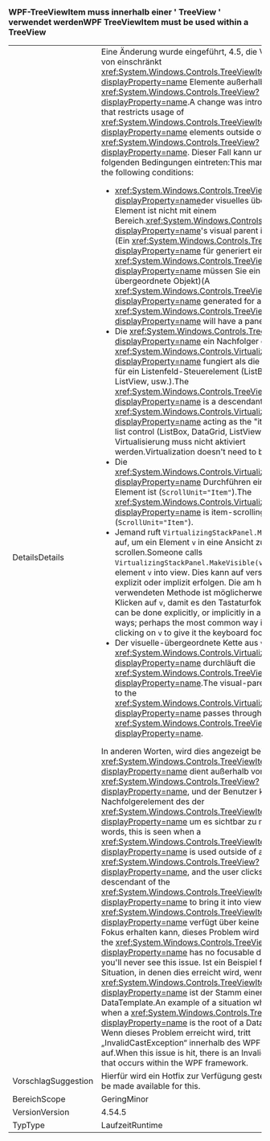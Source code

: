 ### <a name="wpf-treeviewitem-must-be-used-within-a-treeview"></a><span data-ttu-id="00cdd-101">WPF-TreeViewItem muss innerhalb einer ' TreeView ' verwendet werden</span><span class="sxs-lookup"><span data-stu-id="00cdd-101">WPF TreeViewItem must be used within a TreeView</span></span>

|   |   |
|---|---|
|<span data-ttu-id="00cdd-102">Details</span><span class="sxs-lookup"><span data-stu-id="00cdd-102">Details</span></span>|<span data-ttu-id="00cdd-103">Eine Änderung wurde eingeführt, 4.5, die Verwendung von einschränkt <xref:System.Windows.Controls.TreeViewItem?displayProperty=name> Elemente außerhalb von einem <xref:System.Windows.Controls.TreeView?displayProperty=name>.</span><span class="sxs-lookup"><span data-stu-id="00cdd-103">A change was introduced in 4.5 that restricts usage of <xref:System.Windows.Controls.TreeViewItem?displayProperty=name> elements outside of a <xref:System.Windows.Controls.TreeView?displayProperty=name>.</span></span> <span data-ttu-id="00cdd-104">Dieser Fall kann unter den folgenden Bedingungen eintreten:</span><span class="sxs-lookup"><span data-stu-id="00cdd-104">This manifests under the following conditions:</span></span><ul><li><span data-ttu-id="00cdd-105"><xref:System.Windows.Controls.TreeViewItem?displayProperty=name>der visuelles übergeordnetes Element ist nicht mit einem Bereich.</span><span class="sxs-lookup"><span data-stu-id="00cdd-105"><xref:System.Windows.Controls.TreeViewItem?displayProperty=name>'s visual parent is not a panel.</span></span> <span data-ttu-id="00cdd-106">(Ein <xref:System.Windows.Controls.TreeViewItem?displayProperty=name> für generiert eine <xref:System.Windows.Controls.TreeView?displayProperty=name> müssen Sie ein Panel wie das übergeordnete Objekt)</span><span class="sxs-lookup"><span data-stu-id="00cdd-106">(A <xref:System.Windows.Controls.TreeViewItem?displayProperty=name> generated for a <xref:System.Windows.Controls.TreeView?displayProperty=name> will have a panel as its parent)</span></span></li><li><span data-ttu-id="00cdd-107">Die <xref:System.Windows.Controls.TreeViewItem?displayProperty=name> ein Nachfolger des eine <xref:System.Windows.Controls.VirtualizingStackPanel?displayProperty=name> fungiert als die &quot;ElementHost&quot; für ein Listenfeld-Steuerelement (ListBox, DataGrid ListView, usw.).</span><span class="sxs-lookup"><span data-stu-id="00cdd-107">The <xref:System.Windows.Controls.TreeViewItem?displayProperty=name> is a descendant of a <xref:System.Windows.Controls.VirtualizingStackPanel?displayProperty=name> acting as the &quot;items host&quot; for a list control (ListBox, DataGrid, ListView, etc.).</span></span> <span data-ttu-id="00cdd-108">Die Virtualisierung muss nicht aktiviert werden.</span><span class="sxs-lookup"><span data-stu-id="00cdd-108">Virtualization doesn't need to be enabled.</span></span></li><li><span data-ttu-id="00cdd-109">Die <xref:System.Windows.Controls.VirtualizingStackPanel?displayProperty=name> Durchführen eines Bildlaufs Element ist (<code>ScrollUnit=&quot;Item&quot;</code>).</span><span class="sxs-lookup"><span data-stu-id="00cdd-109">The <xref:System.Windows.Controls.VirtualizingStackPanel?displayProperty=name> is item-scrolling (<code>ScrollUnit=&quot;Item&quot;</code>).</span></span></li><li><span data-ttu-id="00cdd-110">Jemand ruft <code>VirtualizingStackPanel.MakeVisible(v)</code> auf, um ein Element <code>v</code> in eine Ansicht zu scrollen.</span><span class="sxs-lookup"><span data-stu-id="00cdd-110">Someone calls <code>VirtualizingStackPanel.MakeVisible(v)</code> to scroll an element <code>v</code> into view.</span></span> <span data-ttu-id="00cdd-111">Dies kann auf verschiedene Arten explizit oder implizit erfolgen. Die am häufigsten verwendeten Methode ist möglicherweise einfach das Klicken auf <code>v</code>, damit es den Tastaturfokus erhält.</span><span class="sxs-lookup"><span data-stu-id="00cdd-111">This can be done explicitly, or implicitly in a number of ways; perhaps the most common way is simply clicking on <code>v</code> to give it the keyboard focus.</span></span></li><li><span data-ttu-id="00cdd-112">Der visuelle-übergeordnete Kette aus <code>v</code> auf die <xref:System.Windows.Controls.VirtualizingStackPanel?displayProperty=name> durchläuft die <xref:System.Windows.Controls.TreeViewItem?displayProperty=name>.</span><span class="sxs-lookup"><span data-stu-id="00cdd-112">The visual-parent chain from <code>v</code> to the <xref:System.Windows.Controls.VirtualizingStackPanel?displayProperty=name> passes through the <xref:System.Windows.Controls.TreeViewItem?displayProperty=name>.</span></span></li></ul><span data-ttu-id="00cdd-113">In anderen Worten, wird dies angezeigt beim eine <xref:System.Windows.Controls.TreeViewItem?displayProperty=name> dient außerhalb von einer <xref:System.Windows.Controls.TreeView?displayProperty=name>, und der Benutzer klickt auf ein Nachfolgerelement des der <xref:System.Windows.Controls.TreeViewItem?displayProperty=name> um es sichtbar zu machen.</span><span class="sxs-lookup"><span data-stu-id="00cdd-113">In other words, this is seen when a <xref:System.Windows.Controls.TreeViewItem?displayProperty=name> is used outside of a <xref:System.Windows.Controls.TreeView?displayProperty=name>, and the user clicks on a descendant of the <xref:System.Windows.Controls.TreeViewItem?displayProperty=name> to bring it into view.</span></span> <span data-ttu-id="00cdd-114">Wenn die <xref:System.Windows.Controls.TreeViewItem?displayProperty=name> verfügt über keine Nachfolger den Fokus erhalten kann, dieses Problem wird nie angezeigt.</span><span class="sxs-lookup"><span data-stu-id="00cdd-114">If the <xref:System.Windows.Controls.TreeViewItem?displayProperty=name> has no focusable descendants, you'll never see this issue.</span></span> <span data-ttu-id="00cdd-115">Ist ein Beispiel für eine Situation, in denen dies erreicht wird, wenn eine <xref:System.Windows.Controls.TreeViewItem?displayProperty=name> ist der Stamm einer DataTemplate.</span><span class="sxs-lookup"><span data-stu-id="00cdd-115">An example of a situation where this is hit is when a <xref:System.Windows.Controls.TreeViewItem?displayProperty=name> is the root of a DataTemplate.</span></span> <span data-ttu-id="00cdd-116">Wenn dieses Problem erreicht wird, tritt „InvalidCastException“ innerhalb des WPF-Frameworks auf.</span><span class="sxs-lookup"><span data-stu-id="00cdd-116">When this issue is hit, there is an InvalidCastException that occurs within the WPF framework.</span></span>|
|<span data-ttu-id="00cdd-117">Vorschlag</span><span class="sxs-lookup"><span data-stu-id="00cdd-117">Suggestion</span></span>|<span data-ttu-id="00cdd-118">Hierfür wird ein Hotfix zur Verfügung gestellt.</span><span class="sxs-lookup"><span data-stu-id="00cdd-118">A hotfix will be made available for this.</span></span>|
|<span data-ttu-id="00cdd-119">Bereich</span><span class="sxs-lookup"><span data-stu-id="00cdd-119">Scope</span></span>|<span data-ttu-id="00cdd-120">Gering</span><span class="sxs-lookup"><span data-stu-id="00cdd-120">Minor</span></span>|
|<span data-ttu-id="00cdd-121">Version</span><span class="sxs-lookup"><span data-stu-id="00cdd-121">Version</span></span>|<span data-ttu-id="00cdd-122">4.5</span><span class="sxs-lookup"><span data-stu-id="00cdd-122">4.5</span></span>|
|<span data-ttu-id="00cdd-123">Typ</span><span class="sxs-lookup"><span data-stu-id="00cdd-123">Type</span></span>|<span data-ttu-id="00cdd-124">Laufzeit</span><span class="sxs-lookup"><span data-stu-id="00cdd-124">Runtime</span></span>|

